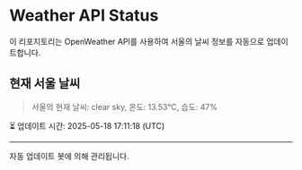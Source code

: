 
# Weather API Status

이 리포지토리는 OpenWeather API를 사용하여 서울의 날씨 정보를 자동으로 업데이트합니다.

## 현재 서울 날씨
> 서울의 현재 날씨: clear sky, 온도: 13.53°C, 습도: 47%

⏳ 업데이트 시간: 2025-05-18 17:11:18 (UTC)

---
자동 업데이트 봇에 의해 관리됩니다.
